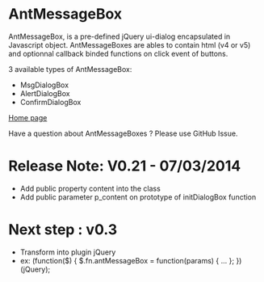 AntMessageBox
=============

AntMessageBox, is a pre-defined jQuery ui-dialog encapsulated in Javascript object. AntMessageBoxes are ables to contain html (v4 or v5) and optionnal callback binded functions on click event of buttons.

3 available types of AntMessageBox: 
- MsgDialogBox
- AlertDialogBox 
- ConfirmDialogBox

<a href="http://antproduction.free.fr/AntMessageBox" target="_blank">Home page</a>

Have a question about AntMessageBoxes ? Please use GitHub Issue. 

Release Note: V0.21 - 07/03/2014
=============
- Add public property content into the class
- Add public parameter p_content on prototype of initDialogBox function

Next step : v0.3
=============
- Transform into plugin jQuery
- ex: 
(function($) {
        $.fn.antMessageBox = function(params) { ... };
})(jQuery);
